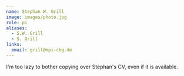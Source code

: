 ```yaml
---
name: Stephan W. Grill
image: images/photo.jpg
role: pi
aliases:
  - S.W. Grill
  - S. Grill
links:
  email: grill@mpi-cbg.de
---
```


I'm too lazy to bother copying over Stephan's CV, even if it is available.
